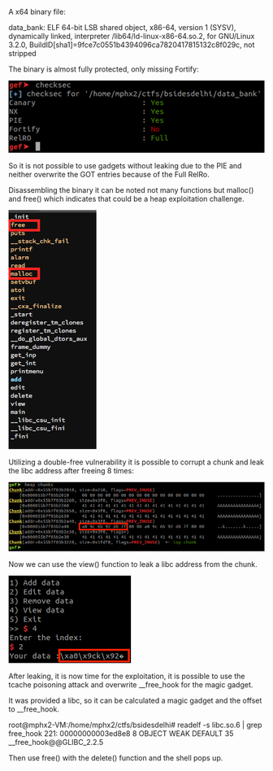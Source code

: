 A x64 binary file:

data_bank: ELF 64-bit LSB shared object, x86-64, version 1 (SYSV), dynamically linked, interpreter /lib64/ld-linux-x86-64.so.2, for GNU/Linux 3.2.0, BuildID[sha1]=9fce7c0551b4394096ca7820417815132c8f029c, not stripped

The binary is almost fully protected, only missing Fortify:

![checksec](databank_1.png)

So it is not possible to use gadgets without leaking due to the PIE and neither overwrite the GOT entries because of the Full RelRo.

Disassembling the binary it can be noted not many functions but malloc() and free() which indicates that could be a heap exploitation challenge.

![functions](databank_3.png)

Utilizing a double-free vulnerability it is possible to corrupt a chunk and leak the libc address after freeing 8 times:

![freeing](databank_5.png)

Now we can use the view() function to leak a libc address from the chunk.

![leaking](databank_6.png)

After leaking, it is now time for the exploitation, it is possible to use the tcache poisoning attack and overwrite __free_hook for the magic gadget.

It was provided a libc, so it can be calculated a magic gadget and the offset to __free_hook.

root@mphx2-VM:/home/mphx2/ctfs/bsidesdelhi# readelf -s libc.so.6 | grep free_hook
   221: 00000000003ed8e8     8 OBJECT  WEAK   DEFAULT   35 __free_hook@@GLIBC_2.2.5

Then use free() with the delete() function and the shell pops up.
